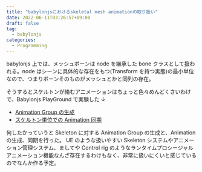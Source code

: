 ```yaml
---
title: "babylonjsにおけるskeletal mesh animationの取り扱い"
date: 2022-06-11T03:26:57+09:00
draft: false
tag:
  - babylonjs
categories:
  - Programming
---
```


babylonjs 上では、メッシュボーンは node を継承した bone クラスとして扱われる。node はシーンに具体的な存在をもつ(Transform を持つ実態)の最小単位なので、つまりボーンそのものがメッシュとかと同列の存在。

そうするとスケルトンが絡むアニメーションはちょっと色々めんどくさいわけで、Babylonjs PlayGround で実験した ↓

- [Animation Group の生成](playground.babylonjs.com/#Z6SWJU#286)
- [スケルトン単位での Animation 同期](playground.babylonjs.com/#92Y727#241)

何したかっていうと Skeleton に対する Animation Group の生成と、Animation の生成、同期を行った。
UE のような扱いやすい Skeleton システムやアニメーション管理システム、ましてや Control rig のようなランタイムプロシージャルアニメーション機能なんざ存在するわけもなく、非常に扱いにくいと感じているのでなんか作る予定。
